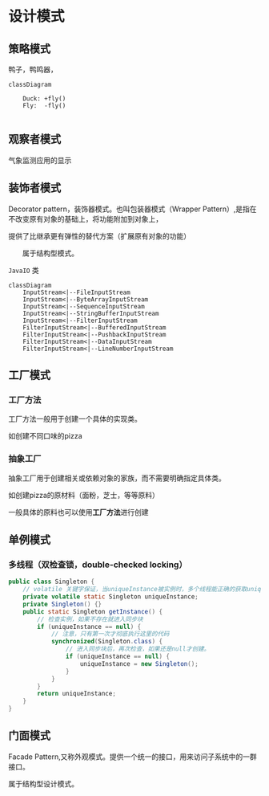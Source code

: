 # 设计模式

## 策略模式

鸭子，鸭鸣器，

```mermaid
classDiagram
	
	Duck: +fly()
	Fly:  -fly()
    
```





## 观察者模式

气象监测应用的显示



## 装饰者模式

Decorator pattern，装饰器模式。也叫包装器模式（Wrapper Pattern）,是指在不改变原有对象的基础上，将功能附加到对象上，

提供了比继承更有弹性的替代方案（扩展原有对象的功能）

　　属于结构型模式。

`JavaIO` 类

```mermaid
classDiagram
	InputStream<|--FileInputStream
	InputStream<|--ByteArrayInputStream
	InputStream<|--SequenceInputStream
	InputStream<|--StringBufferInputStream
	InputStream<|--FilterInputStream
	FilterInputStream<|--BufferedInputStream
	FilterInputStream<|--PushbackInputStream
	FilterInputStream<|--DataInputStream
	FilterInputStream<|--LineNumberInputStream
```

## 工厂模式

### 工厂方法

工厂方法一般用于创建一个具体的实现类。

如创建不同口味的pizza

### 抽象工厂

抽象工厂用于创建相关或依赖对象的家族，而不需要明确指定具体类。

如创建pizza的原材料（面粉，芝士，等等原料）

一般具体的原料也可以使用**工厂方法**进行创建

## 单例模式

### 多线程（双检查锁，double-checked locking）

```java
public class Singleton {
    // volatile 关键字保证，当uniqueInstance被实例时，多个线程能正确的获取uniqueInstance变量
    private volatile static Singleton uniqueInstance;
    private Singleton() {}
    public static Singleton getInstance() {
        // 检查实例，如果不存在就进入同步块
        if (uniqueInstance == null) {
            // 注意，只有第一次才彻底执行这里的代码
            synchronized(Singleton.class) {
                // 进入同步块后，再次检查，如果还是null才创建。
                if (uniqueInstance == null) {
                    uniqueInstance = new Singleton();
                }
            }
        }
        return uniqueInstance;
    }
}
```





## 门面模式

Facade Pattern,又称外观模式。提供一个统一的接口，用来访问子系统中的一群接口。

属于结构型设计模式。

